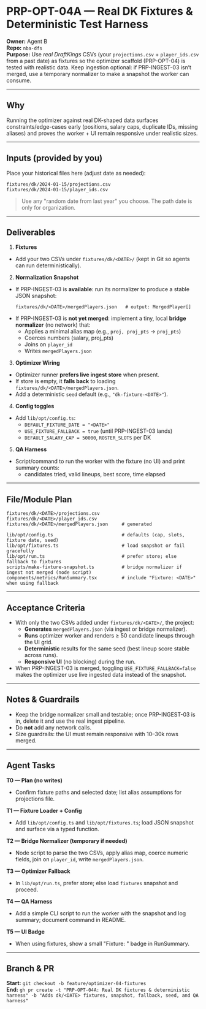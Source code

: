 # PRP-OPT-04A — Real DK Fixtures & Deterministic Test Harness

**Owner:** Agent B  
**Repo:** `nba-dfs`  
**Purpose:** Use *real DraftKings* CSVs (your `projections.csv` + `player_ids.csv` from a past date) as fixtures so the optimizer scaffold (PRP-OPT-04) is tested with realistic data. Keep ingestion optional: if PRP-INGEST-03 isn’t merged, use a temporary normalizer to make a snapshot the worker can consume.

---

## Why
Running the optimizer against real DK-shaped data surfaces constraints/edge-cases early (positions, salary caps, duplicate IDs, missing aliases) and proves the worker + UI remain responsive under realistic sizes.

---

## Inputs (provided by you)
Place your historical files here (adjust date as needed):
```
fixtures/dk/2024-01-15/projections.csv
fixtures/dk/2024-01-15/player_ids.csv
```
> Use any "random date from last year" you choose. The path date is only for organization.

---

## Deliverables

1) **Fixtures**
- Add your two CSVs under `fixtures/dk/<DATE>/` (kept in Git so agents can run deterministically).

2) **Normalization Snapshot**
- If PRP-INGEST-03 is **available**: run its normalizer to produce a stable JSON snapshot:
  ```
  fixtures/dk/<DATE>/mergedPlayers.json   # output: MergedPlayer[]
  ```
- If PRP-INGEST-03 is **not yet merged**: implement a tiny, local **bridge normalizer** (no network) that:
  - Applies a minimal alias map (e.g., `proj, proj_pts` → `proj_pts`)
  - Coerces numbers (salary, proj_pts)
  - Joins on `player_id`
  - Writes `mergedPlayers.json`

3) **Optimizer Wiring**
- Optimizer runner **prefers live ingest store** when present.
- If store is empty, it **falls back** to loading `fixtures/dk/<DATE>/mergedPlayers.json`.
- Add a deterministic `seed` default (e.g., `"dk-fixture-<DATE>"`).

4) **Config toggles**
- Add `lib/opt/config.ts`:
  - `DEFAULT_FIXTURE_DATE = "<DATE>"`
  - `USE_FIXTURE_FALLBACK = true` (until PRP-INGEST-03 lands)
  - `DEFAULT_SALARY_CAP = 50000`, `ROSTER_SLOTS` per DK

5) **QA Harness**
- Script/command to run the worker with the fixture (no UI) and print summary counts:
  - candidates tried, valid lineups, best score, time elapsed

---

## File/Module Plan
```
fixtures/dk/<DATE>/projections.csv
fixtures/dk/<DATE>/player_ids.csv
fixtures/dk/<DATE>/mergedPlayers.json     # generated

lib/opt/config.ts                         # defaults (cap, slots, fixture date, seed)
lib/opt/fixtures.ts                       # load snapshot or fail gracefully
lib/opt/run.ts                            # prefer store; else fallback to fixtures
scripts/make-fixture-snapshot.ts          # bridge normalizer if ingest not merged (node script)
components/metrics/RunSummary.tsx         # include "Fixture: <DATE>" when using fallback
```

---

## Acceptance Criteria
- With only the two CSVs added under `fixtures/dk/<DATE>/`, the project:
  - **Generates** `mergedPlayers.json` (via ingest or bridge normalizer).
  - **Runs** optimizer worker and renders ≥ 50 candidate lineups through the UI grid.
  - **Deterministic** results for the same seed (best lineup score stable across runs).
  - **Responsive UI** (no blocking) during the run.
- When PRP-INGEST-03 is merged, toggling `USE_FIXTURE_FALLBACK=false` makes the optimizer use live ingested data instead of the snapshot.

---

## Notes & Guardrails
- Keep the bridge normalizer small and testable; once PRP-INGEST-03 is in, delete it and use the real ingest pipeline.
- Do **not** add any network calls.
- Size guardrails: the UI must remain responsive with 10–30k rows merged.

---

## Agent Tasks

**T0 — Plan (no writes)**  
- Confirm fixture paths and selected date; list alias assumptions for projections file.

**T1 — Fixture Loader + Config**  
- Add `lib/opt/config.ts` and `lib/opt/fixtures.ts`; load JSON snapshot and surface via a typed function.

**T2 — Bridge Normalizer (temporary if needed)**  
- Node script to parse the two CSVs, apply alias map, coerce numeric fields, join on `player_id`, write `mergedPlayers.json`.

**T3 — Optimizer Fallback**  
- In `lib/opt/run.ts`, prefer store; else load `fixtures` snapshot and proceed.

**T4 — QA Harness**  
- Add a simple CLI script to run the worker with the snapshot and log summary; document command in README.

**T5 — UI Badge**  
- When using fixtures, show a small "Fixture: <DATE>" badge in RunSummary.

---

## Branch & PR
**Start:** `git checkout -b feature/optimizer-04-fixtures`  
**End:** `gh pr create -t "PRP-OPT-04A: Real DK fixtures & deterministic harness" -b "Adds dk/<DATE> fixtures, snapshot, fallback, seed, and QA harness"`

